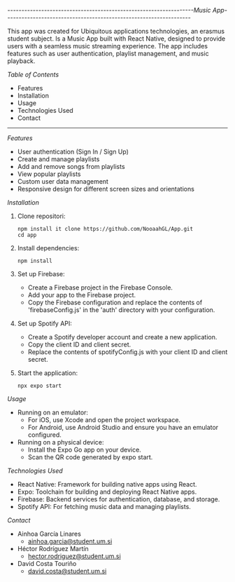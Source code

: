 _------------------------------------------------------------------Music App------------------------------------------------------------------_

This app was created for Ubiquitous applications technologies, an erasmus student subject. Is a Music App built with React Native, designed to provide users with a seamless music streaming experience. The app includes features such as user authentication, playlist management, and music playback.

_Table of Contents_

- Features
- Installation
- Usage
- Technologies Used
- Contact

---

_Features_

- User authentication (Sign In / Sign Up)
- Create and manage playlists
- Add and remove songs from playlists
- View popular playlists
- Custom user data management
- Responsive design for different screen sizes and orientations

_Installation_

1.  Clone repositori:

        npm install it clone https://github.com/NooaahGL/App.git
        cd app

2.  Install dependencies:

        npm install

3.  Set up Firebase:
    - Create a Firebase project in the Firebase Console.
    - Add your app to the Firebase project.
    - Copy the Firebase configuration and replace the contents of 'firebaseConfig.js' in the 'auth' directory with your configuration.
4.  Set up Spotify API:
    - Create a Spotify developer account and create a new application.
    - Copy the client ID and client secret.
    - Replace the contents of spotifyConfig.js with your client ID and client secret.
5.  Start the application:

        npx expo start

_Usage_

- Running on an emulator:
  - For iOS, use Xcode and open the project workspace.
  - For Android, use Android Studio and ensure you have an emulator configured.
- Running on a physical device:
  - Install the Expo Go app on your device.
  - Scan the QR code generated by expo start.

_Technologies Used_

- React Native: Framework for building native apps using React.
- Expo: Toolchain for building and deploying React Native apps.
- Firebase: Backend services for authentication, database, and storage.
- Spotify API: For fetching music data and managing playlists.

_Contact_

- Ainhoa García Linares
  - ainhoa.garcia@student.um.si
- Héctor Rodríguez Martín
  - hector.rodriguez@student.um.si
- David Costa Touriño
  - david.costa@student.um.si
